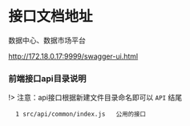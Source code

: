 # 接口文档地址

数据中心、数据市场平台

http://172.18.0.17:9999/swagger-ui.html

### 前端接口api目录说明

!> 注意：api接口根据新建文件目录命名即可以  ``` API ``` 结尾

```
  1 src/api/common/index.js   公用的接口

```